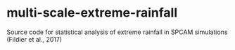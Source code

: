 # multi-scale-extreme-rainfall
Source code for statistical analysis of extreme rainfall in SPCAM simulations (Fildier et al., 2017)

